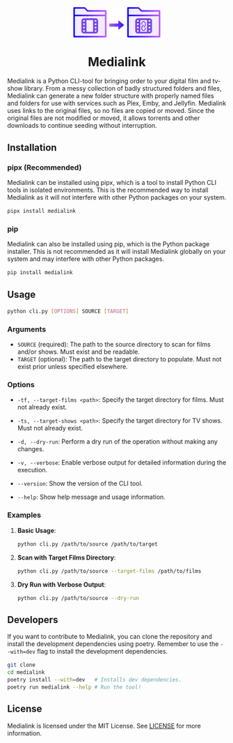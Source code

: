 <p align="center">
    <img width="200" align="center" src="https://raw.githubusercontent.com/anhede/medialink/refs/heads/main/medialink.png" alt="Medialink logo">
</p>
<h1 align="center">Medialink</h1>
Medialink is a Python CLI-tool for bringing order to your digital film and tv-show library. From a messy collection of badly structured folders and files, Medialink can generate a new folder structure with properly named files and folders for use with services such as Plex, Emby, and Jellyfin. Medialink uses links to the original files, so no files are copied or moved. Since the original files are not modified or moved, it allows torrents and other downloads to continue seeding without interruption.

## Installation
### pipx (Recommended)
Medialink can be installed using pipx, which is a tool to install Python CLI tools in isolated environments. This is the recommended way to install Medialink as it will not interfere with other Python packages on your system.
```bash
pipx install medialink
```

### pip
Medialink can also be installed using pip, which is the Python package installer. This is not recommended as it will install Medialink globally on your system and may interfere with other Python packages.
```bash
pip install medialink
```

## Usage

```bash
python cli.py [OPTIONS] SOURCE [TARGET]
```

### Arguments

- `SOURCE` (required): The path to the source directory to scan for films and/or shows. Must exist and be readable.
- `TARGET` (optional): The path to the target directory to populate. Must not exist prior unless specified elsewhere.

### Options

- `-tf, --target-films <path>`: Specify the target directory for films. Must not already exist.

- `-ts, --target-shows <path>`: Specify the target directory for TV shows. Must not already exist.

- `-d, --dry-run`: Perform a dry run of the operation without making any changes.

- `-v, --verbose`: Enable verbose output for detailed information during the execution.

- `--version`: Show the version of the CLI tool.

- `--help`: Show help message and usage information.

### Examples

1. **Basic Usage**:
   ```bash
   python cli.py /path/to/source /path/to/target
   ```

2. **Scan with Target Films Directory**:
   ```bash
   python cli.py /path/to/source --target-films /path/to/films
   ```

3. **Dry Run with Verbose Output**:
   ```bash
   python cli.py /path/to/source --dry-run
   ```

## Developers
If you want to contribute to Medialink, you can clone the repository and install the development dependencies using poetry. Remember to use the `--with=dev` flag to install the development dependencies.
```bash
git clone
cd medialink
poetry install --with=dev   # Installs dev dependencies.
poetry run medialink --help # Run the tool!
```

## License
Medialink is licensed under the MIT License. See [LICENSE](LICENSE) for more information.